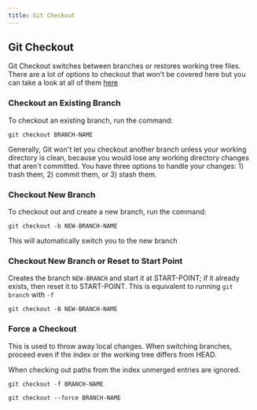 ```yaml
---
title: Git Checkout
---
```

## Git Checkout

Git Checkout switches between branches or restores working tree files.  There are a lot of options to checkout that won't be covered here but you can take a look at all of them [here][checkout-options] 

### Checkout an Existing Branch
To checkout an existing branch, run the command:
```shell
git checkout BRANCH-NAME
```

Generally, Git won't let you checkout another branch unless your working directory is clean, because you would lose any working directory changes that aren't committed. You have three options to handle your changes: 1) trash them, 2) commit them, or 3) stash them.

### Checkout New Branch
To checkout out and create a new branch, run the command:
```shell
git checkout -b NEW-BRANCH-NAME
```
This will automatically switch you to the new branch

### Checkout New Branch or Reset to Start Point
Creates the branch ```NEW-BRANCH``` and start it at START-POINT; if it already exists, then reset it to START-POINT. This is equivalent to running ```git branch``` with ```-f```
```shell
git checkout -B NEW-BRANCH-NAME
```

### Force a Checkout 
This is used to throw away local changes.  When switching branches, proceed even if the index or the working tree differs from HEAD. 

When checking out paths from the index unmerged entries are ignored.

```shell
git checkout -f BRANCH-NAME

git checkout --force BRANCH-NAME
```

[checkout-options]: https://git-scm.com/docs/git-checkout
